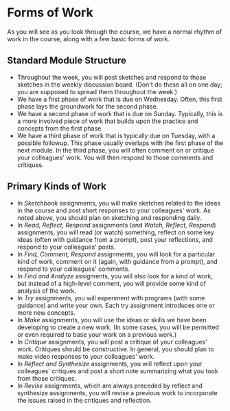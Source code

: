 Forms of Work
=============

As you will see as you look through the course, we have a normal rhythm
of work in the course, along with a few basic forms of work.

Standard Module Structure
-------------------------

* Throughout the week, you will post sketches and respond to those
  sketches in the weekly discussion board.  (Don't do these all on
  one day; you are supposed to spread them throughout the week.)
* We have a first phase of work that is due on Wednesday.
  Often, this first phase lays the groundwork for the second phase.
* We have a second phase of work that is due on Sunday.
  Typically, this is a more involved piece of work that builds upon
  the practice and concepts from the first phase.
* We have a third phase of work that is typically due on Tuesday,
  with a possible followup.  This phase usually overlaps with the 
  first phase of the next module.  In the third phase, you will often 
  comment on or critique your colleagues' work.  You will then respond
  to those comments and critiques.

Primary Kinds of Work
---------------------

* In *Sketchbook* assignments, you will make sketches related to the ideas
  in the course and post short responses to your colleagues' work.  As
  noted above, you should plan on sketching and responding daily.
* In *Read, Reflect, Respond* assignments (and *Watch, Reflect, Respond*)
  assignments, you will read (or watch) something, reflect on some key
  ideas (often with guidance from a prompt), post your reflections, and
  respond to your colleagues' posts.
* In *Find, Comment, Respond* assignments, you will look for a particular
  kind of work, comment on it (again, with guidance from a
  prompt), and respond to your colleagues' comments.
* In *Find and Analyze* assigments, you will also look for a kind of work,
  but instead of a high-level comment,  you will provide some kind of
  analysis of the work.
* In *Try* assignments, you will experiment with programs (with some
  guidance) and write your own.  Each try assignment introduces one or
  more new concepts.
* In *Make* assignments, you will use the ideas or skills we have been
  developing to create a new work.  (In some cases, you will be permitted
  or even required to base your work on a previous work.)
* In *Critique* assignments, you will post a critique of your colleagues'
  work.  Critiques should be constructive.  In general, you should plan
  to make video responses to your colleagues' work.
* In *Reflect and Synthesize* assignments, you will reflect upon your
  colleagues' critiques and post a short note summarizing what you took
  from those critiques.
* In *Revise* assignments, which are always preceded by reflect and
  synthesize assignments, you will revise a previous work to incorporate
  the issues raised in the critiques and reflection.
